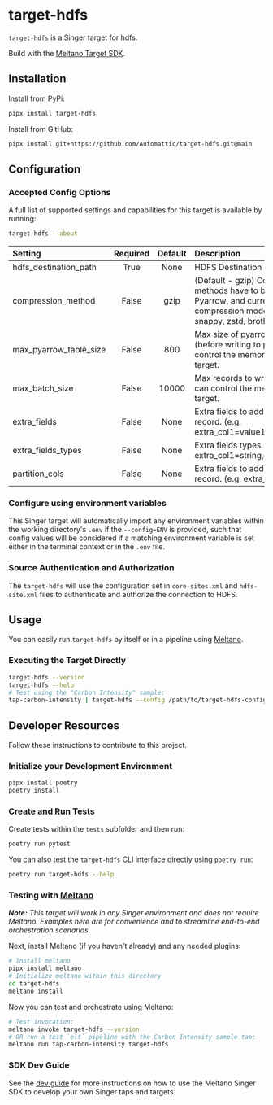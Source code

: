 # target-hdfs

`target-hdfs` is a Singer target for hdfs.

Build with the [Meltano Target SDK](https://sdk.meltano.com).

## Installation

Install from PyPi:

```bash
pipx install target-hdfs
```

Install from GitHub:

```bash
pipx install git+https://github.com/Automattic/target-hdfs.git@main
```

## Configuration

### Accepted Config Options

A full list of supported settings and capabilities for this
target is available by running:

```bash
target-hdfs --about
```

| Setting                | Required | Default | Description                                                                                                                                                                                                                                                                                      |
|:-----------------------|:--------:|:-------:|:-------------------------------------------------------------------------------------------------------------------------------------------------------------------------------------------------------------------------------------------------------------------------------------------------|
| hdfs_destination_path  |   True   | None    | HDFS Destination Path                                                                                                                                                                                                                                                                            |
| compression_method     |  False   | gzip    | (Default - gzip) Compression methods have to be supported by Pyarrow, and currently the compression modes available are - snappy, zstd, brotli and gzip.                                                                                                                                         |
| max_pyarrow_table_size |  False   |     800 | Max size of pyarrow table in MB (before writing to parquet file). It can control the memory usage of the target.                                                                                                                                                                                 |
| max_batch_size         |  False   |   10000 | Max records to write in one batch. It can control the memory usage of the target.                                                                                                                                                                                                                |
| extra_fields           |  False   | None    | Extra fields to add to the flattened record. (e.g. extra_col1=value1,extra_col2=value2)                                                                                                                                                                                                          |
| extra_fields_types     |  False   | None    | Extra fields types. (e.g. extra_col1=string,extra_col2=integer)                                                                                                                                                                                                                                  |
| partition_cols         |  False   | None    | Extra fields to add to the flattened record. (e.g. extra_col1,extra_col2)                                                                                                                                                                                                                        |

### Configure using environment variables

This Singer target will automatically import any environment variables within the working directory's
`.env` if the `--config=ENV` is provided, such that config values will be considered if a matching
environment variable is set either in the terminal context or in the `.env` file.

### Source Authentication and Authorization

The `target-hdfs` will use the configuration set in `core-sites.xml` and `hdfs-site.xml` files to authenticate and authorize the connection to HDFS.

## Usage

You can easily run `target-hdfs` by itself or in a pipeline using [Meltano](https://meltano.com/).

### Executing the Target Directly

```bash
target-hdfs --version
target-hdfs --help
# Test using the "Carbon Intensity" sample:
tap-carbon-intensity | target-hdfs --config /path/to/target-hdfs-config.json
```

## Developer Resources

Follow these instructions to contribute to this project.

### Initialize your Development Environment

```bash
pipx install poetry
poetry install
```

### Create and Run Tests

Create tests within the `tests` subfolder and
  then run:

```bash
poetry run pytest
```

You can also test the `target-hdfs` CLI interface directly using `poetry run`:

```bash
poetry run target-hdfs --help
```

### Testing with [Meltano](https://meltano.com/)

_**Note:** This target will work in any Singer environment and does not require Meltano.
Examples here are for convenience and to streamline end-to-end orchestration scenarios._

Next, install Meltano (if you haven't already) and any needed plugins:

```bash
# Install meltano
pipx install meltano
# Initialize meltano within this directory
cd target-hdfs
meltano install
```

Now you can test and orchestrate using Meltano:

```bash
# Test invocation:
meltano invoke target-hdfs --version
# OR run a test `elt` pipeline with the Carbon Intensity sample tap:
meltano run tap-carbon-intensity target-hdfs
```

### SDK Dev Guide

See the [dev guide](https://sdk.meltano.com/en/latest/dev_guide.html) for more instructions on how to use the Meltano Singer SDK to
develop your own Singer taps and targets.
